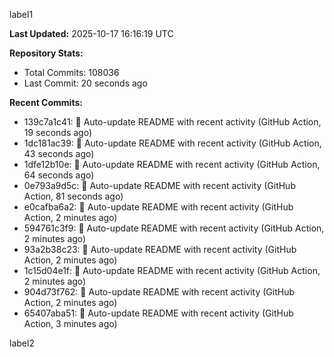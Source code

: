 
label1 
<!-- ACTIVITY_START -->
**Last Updated:** 2025-10-17 16:16:19 UTC

**Repository Stats:**
- Total Commits: 108036
- Last Commit: 20 seconds ago

**Recent Commits:**
- 139c7a1c41: 🤖 Auto-update README with recent activity (GitHub Action, 19 seconds ago)
- 1dc181ac39: 🤖 Auto-update README with recent activity (GitHub Action, 43 seconds ago)
- 1dfe12b10e: 🤖 Auto-update README with recent activity (GitHub Action, 64 seconds ago)
- 0e793a9d5c: 🤖 Auto-update README with recent activity (GitHub Action, 81 seconds ago)
- e0cafba6a2: 🤖 Auto-update README with recent activity (GitHub Action, 2 minutes ago)
- 594761c3f9: 🤖 Auto-update README with recent activity (GitHub Action, 2 minutes ago)
- 93a2b38c23: 🤖 Auto-update README with recent activity (GitHub Action, 2 minutes ago)
- 1c15d04e1f: 🤖 Auto-update README with recent activity (GitHub Action, 2 minutes ago)
- 904d73f762: 🤖 Auto-update README with recent activity (GitHub Action, 2 minutes ago)
- 65407aba51: 🤖 Auto-update README with recent activity (GitHub Action, 3 minutes ago)
<!-- ACTIVITY_END -->

label2
